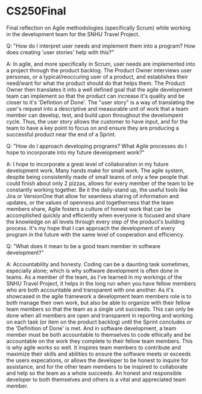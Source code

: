 # CS250Final

Final reflection on Agile methodologies (specifically Scrum) while working in the development team for the SNHU Travel Project.

Q: "How do I interpret user needs and implement them into a program? How does creating 'user stories' help with this?"

A: In agile, and more specifically in Scrum, user needs are implemented into a project through the product backlog. The Product Owner interviews user personas, or a typical/reoccuring user of a product, and establishes their need/want for what the product should do that helps them. The Product Owner then translates it into a well defined goal that the agile development team can implement so that the product can increase it's quality and be closer to it's 'Defintion of Done'. The "user story" is a way of translating the user's request into a descriptive and measurable unit of work that a team member can develop, test, and build upon throughout the develompent cycle. Thus, the user story allows the customer to have input, and for the team to have a key point to focus on and ensure they are producing a successful product near the end of a Sprint.

Q: "How do I approach developing programs? What Agile processes do I hope to incorporate into my future development work?"

A: I hope to incorporate a great level of collaboration in my future development work. Many hands make for small work. The agile system, despite being consistently made of small teams of only a few people that could finish about only 2 pizzas, allows for every member of the team to be constantly working together. Be it the daily-stand up, the useful tools like Jira or VersionOne that allow for seamless sharing of information and updates, or the values of openness and togetherness that the team members share, Agile fosters a culture of honest work that can be accomplished quickly and efficiently when everyone is focused and share the knowledge on all levels through every step of the product's building process. It's my hope that I can approach the development of every program in the future with the same level of cooperation and efficiency.

Q: "What does it mean to be a good team member in software development?"

A: Accountability and honesty. Coding can be a daunting task sometimes, especially alone; which is why software development is often done in teams. As a member of the team, as I've learned in my workings of the SNHU Travel Project, it helps in the long run when you have fellow members who are both accountable and transparent with one another. As it's showcased in the agile framework a development team members role is to both manage their own work, but also be able to organize with their fellow team members so that the team as a single unit succeeds. This can only be done when all members are open and transparent in reporting and working on each task (or item on the product backlog) until the Sprint concludes or the 'Definition of Done' is met. And in software development, a team member must be both accountable to themselves to code ethically and be accountable on the work they complete to their fellow team members. This is why agile works so well. It inspires team members to contribute and maximize their skills and abilities to ensure the software meets or exceeds the users expecations, or allows the developer to be honest to inquire for assistance, and for the other team members to be inspired to collaborate and help so the team as a whole succeeds. An honest and responsible developer to both themselves and others is a vital and appreciated team member.
